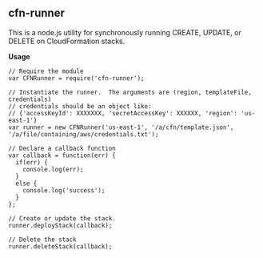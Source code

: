 ## cfn-runner

This is a node.js utility for synchronously running CREATE, UPDATE, or DELETE on CloudFormation stacks.

**Usage**

```
// Require the module
var CFNRunner = require('cfn-runner');

// Instantiate the runner.  The arguments are (region, templateFile, credentials)
// credentials should be an object like:
// {'accessKeyId': XXXXXXX, 'secretAccessKey': XXXXXX, 'region': 'us-east-1'}
var runner = new CFNRunner('us-east-1', '/a/cfn/template.json', '/a/file/containing/aws/credentials.txt');

// Declare a callback function
var callback = function(err) {
  if(err) {
    console.log(err);
  }
  else {
    console.log('success');
  }
};

// Create or update the stack.
runner.deployStack(callback);

// Delete the stack
runner.deleteStack(callback);
```
